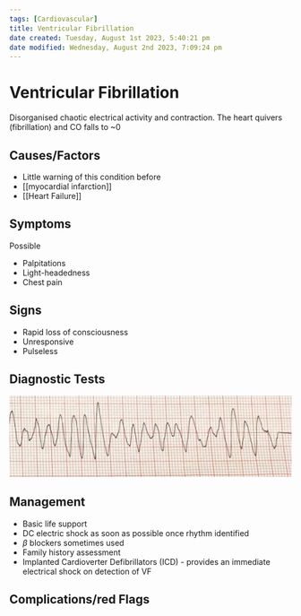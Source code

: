 ```yaml
---
tags: [Cardiovascular]
title: Ventricular Fibrillation
date created: Tuesday, August 1st 2023, 5:40:21 pm
date modified: Wednesday, August 2nd 2023, 7:09:24 pm
---
```


# Ventricular Fibrillation

Disorganised chaotic electrical activity and contraction. The heart quivers (fibrillation) and CO falls to ~0

## Causes/Factors

- Little warning of this condition before
- [[myocardial infarction]]
- [[Heart Failure]]

## Symptoms

Possible

- Palpitations
- Light-headedness
- Chest pain

## Signs

- Rapid loss of consciousness
- Unresponsive
- Pulseless

## Diagnostic Tests

![|600](z_attachments/600-1.png)

## Management

- Basic life support
- DC electric shock as soon as possible once rhythm identified
- $\beta$ blockers sometimes used
- Family history assessment
- Implanted Cardioverter Defibrillators (ICD) - provides an immediate electrical shock on detection of VF

## Complications/red Flags
